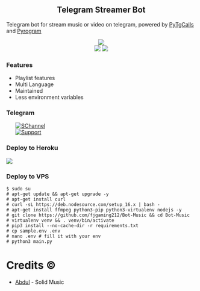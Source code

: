 <h2 align="center">Telegram Streamer Bot </h2>
<p>
Telegram bot for stream music or video on telegram, 
powered by <a href="https://github.com/pytgcalls/pytgcalls">PyTgCalls</a>
and <a href="https://github.com/pyrogram/pyrogram">Pyrogram</a>
</p>

<div align="center">
    <a href="https://github.com/fjgaming212/Bot-Music"><img src="https://img.shields.io/github/repo-size/fjgaming212/Bot-Music?logo=github"></a> <br>
    <a href="https://github.com/fjgaming212/Bot-Music"><img src="https://img.shields.io/github/forks/fjgaming212/Bot-Music?logo=github"></a>
    <a href="https://github.com/fjgaming212/Bot-Music"><img src="https://img.shields.io/github/stars/fjgaming212/Bot-Music?logo=github"></a>
</div>


<h3>Features</h3> 
<ul>
    <li>Playlist features</li>
    <li>Multi Language</li>
    <li>Maintained</li>
    <li>Less environment variables</li>
</ul>

<h3>Telegram</h3>
<ul>
    <a href="https://t.me/BotMusicUpdates"><img alt="SChannel" src="https://img.shields.io/badge/Channel-blue.svg?logo=telegram"></a> <br/>
    <a href="https://t.me/BotMusicChat"><img alt="Support" src="https://img.shields.io/badge/Support-blue.svg?logo=telegram"></a> <br/>
</ul>

<h3>Deploy to Heroku </h3>
<div>
    <a href="https://dashboard.heroku.com/new?button-url=https://github.com/fjgaming212/Bot-Music&template=https://github.com/Ahmedhmis/Bot-Music"><img src="https://www.herokucdn.com/deploy/button.svg"></a>
</div>

### Deploy to VPS
```
$ sudo su
# apt-get update && apt-get upgrade -y
# apt-get install curl
# curl -sL https://deb.nodesource.com/setup_16.x | bash - 
# apt-get install ffmpeg python3-pip python3-virtualenv nodejs -y 
# git clone https://github.com/fjgaming212/Bot-Music && cd Bot-Music
# virtualenv venv && . venv/bin/activate 
# pip3 install --no-cache-dir -r requirements.txt 
# cp sample.env .env 
# nano .env # fill it with your env 
# python3 main.py
```

# Credits ©
* [Abdul](https://github.com/DoellBarr/solidmusic) - Solid Music
